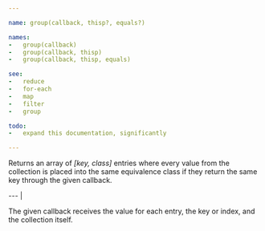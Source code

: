 ```yaml
---

name: group(callback, thisp?, equals?)

names:
-   group(callback)
-   group(callback, thisp)
-   group(callback, thisp, equals)

see:
-   reduce
-   for-each
-   map
-   filter
-   group

todo:
-   expand this documentation, significantly

---
```


Returns an array of *[key, class]* entries where every value from the collection
is placed into the same equivalence class if they return the same key through
the given callback.

--- |

The given callback receives the value for each entry, the key or index, and the
collection itself.

